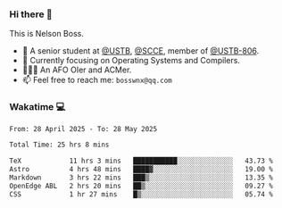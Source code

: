 ### Hi there 👋

<!--
**bosswnx/bosswnx** is a ✨ _special_ ✨ repository because its `README.md` (this file) appears on your GitHub profile.

Here are some ideas to get you started:

- 🔭 I’m currently working on ...
- 🌱 I’m currently learning ...
- 👯 I’m looking to collaborate on ...
- 🤔 I’m looking for help with ...
- 💬 Ask me about ...
- 📫 How to reach me: ...
- 😄 Pronouns: ...
- ⚡ Fun fact: ...
-->

This is Nelson Boss.

- 🏫 A senior student at [@USTB](https://www.ustb.edu.cn/), [@SCCE](https://scce.ustb.edu.cn/), member of [@USTB-806](https://ustb-806.github.io/).
- 🌱 Currently focusing on Operating Systems and Compilers.
- 🧑🏻‍💻 An AFO OIer and ACMer.
- 📫 Feel free to reach me: `bosswnx@qq.com`

### Wakatime 💻

<!--START_SECTION:waka-->

```txt
From: 28 April 2025 - To: 28 May 2025

Total Time: 25 hrs 8 mins

TeX            11 hrs 3 mins   ███████████░░░░░░░░░░░░░░   43.73 %
Astro          4 hrs 48 mins   ████▓░░░░░░░░░░░░░░░░░░░░   19.00 %
Markdown       3 hrs 22 mins   ███▒░░░░░░░░░░░░░░░░░░░░░   13.35 %
OpenEdge ABL   2 hrs 20 mins   ██▒░░░░░░░░░░░░░░░░░░░░░░   09.27 %
CSS            1 hr 27 mins    █▒░░░░░░░░░░░░░░░░░░░░░░░   05.74 %
```

<!--END_SECTION:waka-->
